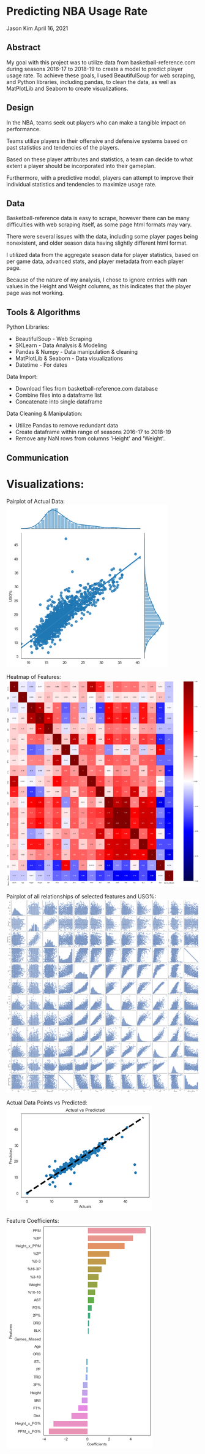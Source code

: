 # **Predicting NBA Usage Rate**

Jason Kim
April 16, 2021


## Abstract

My goal with this project was to utilize data from basketball-reference.com during seasons 2016-17 to 2018-19 to create a model to predict player usage rate.
To achieve these goals, I used BeautifulSoup for web scraping, and Python libraries, including pandas, to clean the data, as well as MatPlotLib and Seaborn to create visualizations.


## Design

In the NBA, teams seek out players who can make a tangible impact on performance.

Teams utilize players in their offensive and defensive systems based on past statistics and tendencies of the players.

Based on these player attributes and statistics, a team can decide to what extent a player should be incorporated into their gameplan.

Furthermore, with a predictive model, players can attempt to improve their individual statistics and tendencies to maximize usage rate.


## Data

Basketball-reference data is easy to scrape, however there can be many difficulties with web scraping itself, as some page html formats may vary.


There were several issues with the data, including some player pages being nonexistent, and older season data having slightly different html format.

I utilized data from the aggregate season data for player statistics, based on per game data, advanced stats, and player metadata from each player page.

Because of the nature of my analysis, I chose to ignore entries with nan values in the Height and Weight columns, as this indicates that the player page was not working.



## Tools & Algorithms
Python Libraries:
* BeautifulSoup - Web Scraping
* SKLearn - Data Analysis & Modeling
* Pandas & Numpy - Data manipulation & cleaning
* MatPlotLib & Seaborn - Data visualizations
* Datetime - For dates


Data Import:
* Download files from basketball-reference.com database
* Combine files into a dataframe list
* Concatenate into single dataframe

Data Cleaning & Manipulation:
* Utilize Pandas to remove redundant data
* Create dataframe within range of seasons 2016-17 to 2018-19
* Remove any NaN rows from columns 'Height' and 'Weight'.

## Communication
# Visualizations:


Pairplot of Actual Data:
![usg_rt_plot](https://github.com/Jason-HKim/NBA_Regression/blob/master/Visualizations/usg_rate_plot.png)

Heatmap of Features:
![heatmap](https://github.com/Jason-HKim/NBA_Regression/blob/master/Visualizations/heatmap.png)

Pairplot of all relationships of selected features and USG%:
![nba_pairplot](https://github.com/Jason-HKim/NBA_Regression/blob/master/Visualizations/NBA_Pairplot.png)

Actual Data Points vs Predicted:
![actuals_predicted](https://github.com/Jason-HKim/NBA_Regression/blob/master/Visualizations/ActualsxPredicted.png)

Feature Coefficients:
![features_coefficients](https://github.com/Jason-HKim/NBA_Regression/blob/master/Visualizations/Features_Coefficients.png)
